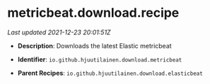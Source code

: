 # metricbeat.download.recipe

_Last updated 2021-12-23 20:01:51Z_

- **Description**: Downloads the latest Elastic metricbeat

- **Identifier**: `io.github.hjuutilainen.download.metricbeat`

- **Parent Recipes**: `io.github.hjuutilainen.download.elasticbeat`
